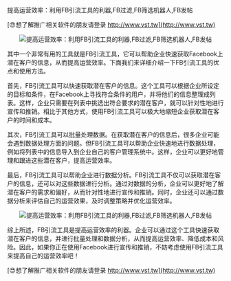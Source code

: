 提高运营效率：利用FB引流工具的利器,FB过滤,FB筛选机器人,FB发帖

[😍想了解推广相关软件的朋友请登录 http://www.vst.tw](http://www.vst.tw)

 <center><img src="https://vst.tw/MP4/tuiguang/png/2.png" alt="提高运营效率：利用FB引流工具的利器,FB过滤,FB筛选机器人,FB发帖"></center>

其中一个非常有用的工具就是FB引流工具，它可以帮助企业快速获取Facebook上潜在客户的信息，从而提高运营效率。下面我们来详细介绍一下FB引流工具的优点和使用方法。

首先，FB引流工具可以快速获取潜在客户的信息。这个工具可以根据企业所设定的目标和条件，在Facebook上寻找符合条件的用户，并将他们的信息整理成列表。这样，企业只需要在列表中挑选出符合要求的潜在客户，就可以针对性地进行宣传和推销。相比于其他方式，使用FB引流工具可以极大地缩短企业获取潜在客户的时间和成本。

其次，FB引流工具可以批量处理数据。在获取潜在客户的信息后，很多企业可能会遇到数据处理方面的问题。但FB引流工具可以帮助企业快速地进行数据处理，例如将列表中的信息导入到企业自己的客户管理系统中。这样，企业可以更好地管理和跟进这些潜在客户，提高运营效率。

最后，FB引流工具可以帮助企业进行数据分析。FB引流工具不仅可以获取潜在客户的信息，还可以对这些数据进行分析。通过对数据的分析，企业可以更好地了解潜在客户的需求和偏好，从而针对性地进行宣传和推销。同时，企业还可以通过数据分析来评估自己的运营效果，及时调整策略并优化运营效率。

 <center><img src="https://vst.tw/MP4/tuiguang/png/8.png" alt="提高运营效率：利用FB引流工具的利器,FB过滤,FB筛选机器人,FB发帖"></center>

综上所述，FB引流工具是提高运营效率的利器。企业可以通过这个工具快速获取潜在客户的信息，并进行批量处理和数据分析，从而提高运营效率、降低成本和风险。因此，如果你正在使用Facebook进行宣传和推销，不妨考虑使用FB引流工具来提高自己的运营效率吧！

[😍想了解推广相关软件的朋友请登录 http://www.vst.tw](http://www.vst.tw)



